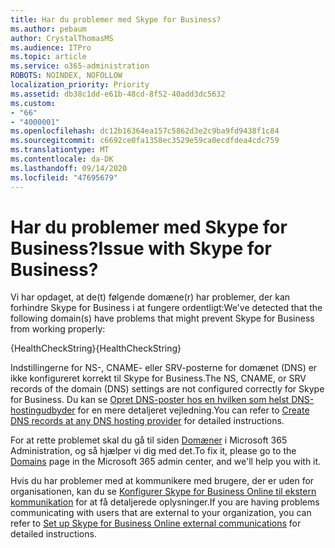 ```yaml
---
title: Har du problemer med Skype for Business?
ms.author: pebaum
author: CrystalThomasMS
ms.audience: ITPro
ms.topic: article
ms.service: o365-administration
ROBOTS: NOINDEX, NOFOLLOW
localization_priority: Priority
ms.assetid: db38c1dd-e61b-48cd-8f52-40add3dc5632
ms.custom:
- "66"
- "4000001"
ms.openlocfilehash: dc12b16364ea157c5862d3e2c9ba9fd9438f1c84
ms.sourcegitcommit: c6692ce0fa1358ec3529e59ca0ecdfdea4cdc759
ms.translationtype: MT
ms.contentlocale: da-DK
ms.lasthandoff: 09/14/2020
ms.locfileid: "47695679"
---
```

# <a name="issue-with-skype-for-business"></a><span data-ttu-id="83064-102">Har du problemer med Skype for Business?</span><span class="sxs-lookup"><span data-stu-id="83064-102">Issue with Skype for Business?</span></span>

<span data-ttu-id="83064-103">Vi har opdaget, at de(t) følgende domæne(r) har problemer, der kan forhindre Skype for Business i at fungere ordentligt:</span><span class="sxs-lookup"><span data-stu-id="83064-103">We've detected that the following domain(s) have problems that might prevent Skype for Business from working properly:</span></span>
  
<span data-ttu-id="83064-104">{HealthCheckString}</span><span class="sxs-lookup"><span data-stu-id="83064-104">{HealthCheckString}</span></span>
  
<span data-ttu-id="83064-105">Indstillingerne for NS-, CNAME- eller SRV-posterne for domænet (DNS) er ikke konfigureret korrekt til Skype for Business.</span><span class="sxs-lookup"><span data-stu-id="83064-105">The NS, CNAME, or SRV records of the domain (DNS) settings are not configured correctly for Skype for Business.</span></span> <span data-ttu-id="83064-106">Du kan se [Opret DNS-poster hos en hvilken som helst DNS-hostingudbyder](https://docs.microsoft.com/microsoft-365/admin/get-help-with-domains/create-dns-records-at-any-dns-hosting-provider) for en mere detaljeret vejledning.</span><span class="sxs-lookup"><span data-stu-id="83064-106">You can refer to [Create DNS records at any DNS hosting provider](https://docs.microsoft.com/microsoft-365/admin/get-help-with-domains/create-dns-records-at-any-dns-hosting-provider) for detailed instructions.</span></span>
  
<span data-ttu-id="83064-107">For at rette problemet skal du gå til siden [Domæner](https://admin.microsoft.com/adminportal/home#/Domains) i Microsoft 365 Administration, og så hjælper vi dig med det.</span><span class="sxs-lookup"><span data-stu-id="83064-107">To fix it, please go to the [Domains](https://admin.microsoft.com/adminportal/home#/Domains) page in the Microsoft 365 admin center, and we'll help you with it.</span></span>
  
<span data-ttu-id="83064-108">Hvis du har problemer med at kommunikere med brugere, der er uden for organisationen, kan du se [Konfigurer Skype for Business Online til ekstern kommunikation](https://support.microsoft.com/help/10041/set-up-skype-for-business-online-external-communications.aspx) for at få detaljerede oplysninger.</span><span class="sxs-lookup"><span data-stu-id="83064-108">If you are having problems communicating with users that are external to your organization, you can refer to [Set up Skype for Business Online external communications](https://support.microsoft.com/help/10041/set-up-skype-for-business-online-external-communications.aspx) for detailed instructions.</span></span>

  